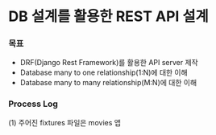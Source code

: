# DB 설계를 활용한 REST API 설계

### 목표
- DRF(Django Rest Framework)를 활용한 API server 제작
- Database many to one relationship(1:N)에 대한 이해
- Database many to many relationship(M:N)에 대한 이해
  
### Process Log
(1) 주어진 fixtures 파일은 movies 앱 
